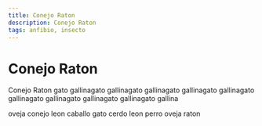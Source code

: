 ```yaml
---
title: Conejo Raton
description: Conejo Raton
tags: anfibio, insecto
---
```


# Conejo Raton

Conejo Raton gato gallinagato gallinagato gallinagato gallinagato gallinagato gallinagato gallinagato gallinagato gallinagato gallina

oveja conejo leon caballo gato cerdo leon perro oveja raton
